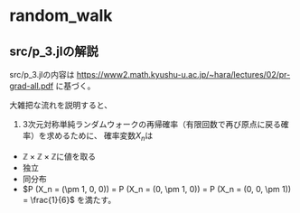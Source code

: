 # random_walk
## src/p_3.jlの解説
src/p_3.jlの内容は https://www2.math.kyushu-u.ac.jp/~hara/lectures/02/pr-grad-all.pdf に基づく。

大雑把な流れを説明すると、

1. 3次元対称単純ランダムウォークの再帰確率（有限回数で再び原点に戻る確率）を求めるために、
確率変数$X_n$は
- $\mathbb{Z} \times \mathbb{Z} \times \mathbb{Z}$に値を取る
- 独立
- 同分布
- $P (X_n = (\pm 1, 0, 0)) = P (X_n = (0, \pm 1, 0)) = P (X_n = (0, 0, \pm 1)) = \frac{1}{6}$
を満たす。